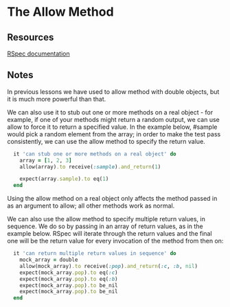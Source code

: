 # The Allow Method

## Resources

[RSpec documentation](https://relishapp.com/rspec/rspec-mocks/v/3-8/docs/configuring-responses/returning-a-value)

## Notes

In previous lessons we have used to allow method with double objects, but it is much more powerful than that.

We can also use it to stub out one or more methods on a real object - for example, if one of your methods might return a random output, we can use allow to force it to return a specified value. In the example below, #sample would pick a random element from the array; in order to make the test pass consistently, we can use the allow method to specify the return value.

```ruby
  it 'can stub one or more methods on a real object' do
    array = [1, 2, 3]
    allow(array).to receive(:sample).and_return(1)

    expect(array.sample).to eq(1)
  end
```

Using the allow method on a real object only affects the method passed in as an argument to allow; all other methods work as normal.

We can also use the allow method to specify multiple return values, in sequence. We do so by passing in an array of return values, as in the example below. RSpec will iterate through the return values and the final one will be the return value for every invocation of the method from then on:

```ruby
  it 'can return multiple return values in sequence' do
    mock_array = double
    allow(mock_array).to receive(:pop).and_return(:c, :b, nil)
    expect(mock_array.pop).to eq(:c)
    expect(mock_array.pop).to eq(:b)
    expect(mock_array.pop).to be_nil
    expect(mock_array.pop).to be_nil
  end
```
